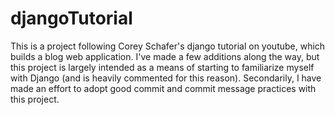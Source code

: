 # djangoTutorial
This is a project following Corey Schafer's django tutorial on youtube, which builds a blog web application. I've made a few additions along the way, but this project is largely intended as a means of starting to familiarize myself with Django (and is heavily commented for this reason).
Secondarily, I have made an effort to adopt good commit and commit message practices with this project.
